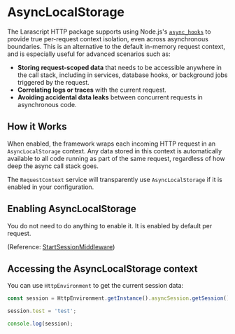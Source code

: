 # AsyncLocalStorage

The Larascript HTTP package supports using Node.js's [`async_hooks`](https://nodejs.org/api/async_context.html#class-asynclocalstorage) to provide true per-request context isolation, even across asynchronous boundaries. This is an alternative to the default in-memory request context, and is especially useful for advanced scenarios such as:

- **Storing request-scoped data** that needs to be accessible anywhere in the call stack, including in services, database hooks, or background jobs triggered by the request.
- **Correlating logs or traces** with the current request.
- **Avoiding accidental data leaks** between concurrent requests in asynchronous code.

## How it Works

When enabled, the framework wraps each incoming HTTP request in an `AsyncLocalStorage` context. Any data stored in this context is automatically available to all code running as part of the same request, regardless of how deep the async call stack goes.

The `RequestContext` service will transparently use `AsyncLocalStorage` if it is enabled in your configuration.

## Enabling AsyncLocalStorage

You do not need to do anything to enable it. It is enabled by default per request.

(Reference: [StartSessionMiddleware](../src/http/middleware/StartSessionMiddleware.ts))

## Accessing the AsyncLocalStorage context

You can use `HttpEnvironment` to get the current session data:

```ts
const session = HttpEnvironment.getInstance().asyncSession.getSession();

session.test = 'test'; 

console.log(session);
```


